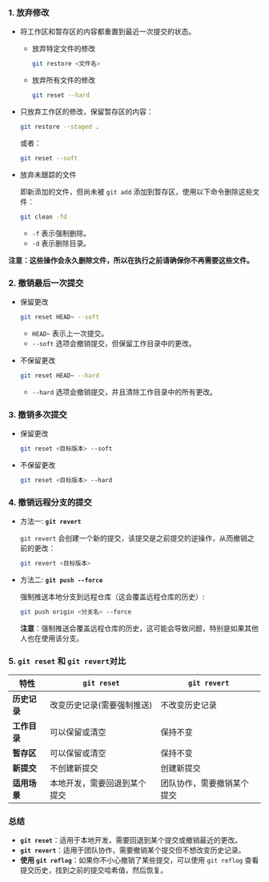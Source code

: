 ### 1. 放弃修改

- 将工作区和暂存区的内容都重置到最近一次提交的状态。

  - 放弃特定文件的修改

      ```bash
      git restore <文件名>
      ```

  - 放弃所有文件的修改

      ```bash
      git reset --hard
      ```

- 只放弃工作区的修改，保留暂存区的内容：

    ```bash
    git restore --staged .
    ```

    或者：

    ```bash
    git reset --soft
    ```

- 放弃未跟踪的文件

    即新添加的文件，但尚未被 `git add` 添加到暂存区，使用以下命令删除这些文件：

    ```bash
    git clean -fd
    ```

  - `-f` 表示强制删除。
  - `-d` 表示删除目录。

**注意：这些操作会永久删除文件，所以在执行之前请确保你不再需要这些文件。**

### 2. 撤销最后一次提交

- 保留更改

    ```bash
    git reset HEAD~ --soft
    ```

  - `HEAD~` 表示上一次提交。
  - `--soft` 选项会撤销提交，但保留工作目录中的更改。

- 不保留更改

    ```bash
    git reset HEAD~ --hard
    ```

  - `--hard` 选项会撤销提交，并且清除工作目录中的所有更改。

### 3. 撤销多次提交

- 保留更改

    ```bash
    git reset <目标版本> --soft
    ```

- 不保留更改

    ```bash
    git reset <目标版本> --hard
    ```

### 4. 撤销远程分支的提交

- 方法一: **`git revert`**

    `git revert` 会创建一个新的提交，该提交是之前提交的逆操作，从而撤销之前的更改：

    ```bash
    git revert <目标版本>
    ```

- 方法二: **`git push --force`**

    强制推送本地分支到远程仓库（这会覆盖远程仓库的历史）:

    ```bash
    git push origin <分支名> --force
    ```

  **注意**：强制推送会覆盖远程仓库的历史，这可能会导致问题，特别是如果其他人也在使用该分支。

### 5. `git reset` 和 `git revert`对比

| 特性         | `git reset`                  | `git revert`               |
| ------------ | ---------------------------- | -------------------------- |
| **历史记录** | 改变历史记录(需要强制推送)   | 不改变历史记录             |
| **工作目录** | 可以保留或清空               | 保持不变                   |
| **暂存区**   | 可以保留或清空               | 保持不变                   |
| **新提交**   | 不创建新提交                 | 创建新提交                 |
| **适用场景** | 本地开发，需要回退到某个提交 | 团队协作，需要撤销某个提交 |

### 总结

- **`git reset`**：适用于本地开发，需要回退到某个提交或撤销最近的更改。
- **`git revert`**：适用于团队协作，需要撤销某个提交但不想改变历史记录。
- **使用 `git reflog`**：如果你不小心撤销了某些提交，可以使用 `git reflog` 查看提交历史，找到之前的提交哈希值，然后恢复。
